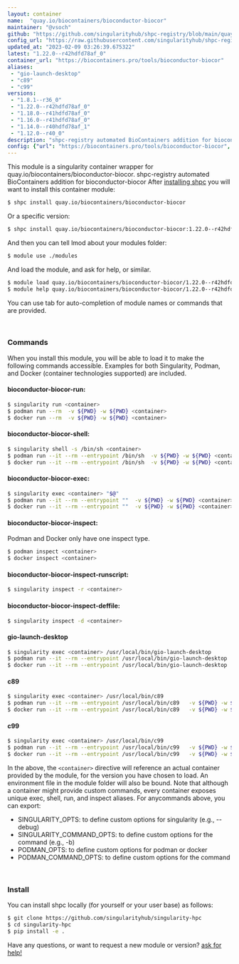 ```yaml
---
layout: container
name:  "quay.io/biocontainers/bioconductor-biocor"
maintainer: "@vsoch"
github: "https://github.com/singularityhub/shpc-registry/blob/main/quay.io/biocontainers/bioconductor-biocor/container.yaml"
config_url: "https://raw.githubusercontent.com/singularityhub/shpc-registry/main/quay.io/biocontainers/bioconductor-biocor/container.yaml"
updated_at: "2023-02-09 03:26:39.675322"
latest: "1.22.0--r42hdfd78af_0"
container_url: "https://biocontainers.pro/tools/bioconductor-biocor"
aliases:
 - "gio-launch-desktop"
 - "c89"
 - "c99"
versions:
 - "1.8.1--r36_0"
 - "1.22.0--r42hdfd78af_0"
 - "1.18.0--r41hdfd78af_0"
 - "1.16.0--r41hdfd78af_0"
 - "1.14.0--r40hdfd78af_1"
 - "1.12.0--r40_0"
description: "shpc-registry automated BioContainers addition for bioconductor-biocor"
config: {"url": "https://biocontainers.pro/tools/bioconductor-biocor", "maintainer": "@vsoch", "description": "shpc-registry automated BioContainers addition for bioconductor-biocor", "latest": {"1.22.0--r42hdfd78af_0": "sha256:1908dd95351cc1abbf495afce4b1fff1ee92c78d099ef48f6b05d1e1f0326b58"}, "tags": {"1.8.1--r36_0": "sha256:fe81bf199999baf85241d67340a5e6d1a04111893f7c0f1610fc612ff7a56c2a", "1.22.0--r42hdfd78af_0": "sha256:1908dd95351cc1abbf495afce4b1fff1ee92c78d099ef48f6b05d1e1f0326b58", "1.18.0--r41hdfd78af_0": "sha256:c6880a4df7af4daeba67e672e5fb1fc82ce7fa57f8847282f85dbe1b431ce6c8", "1.16.0--r41hdfd78af_0": "sha256:382d6fcc81faa71fb77921ba6c5dc82a35188c8968fe2bb38272343fee2a42c3", "1.14.0--r40hdfd78af_1": "sha256:dc4d03adcff898f0bc8c19911ad8d359b6ab6b84572dbb8746b35cab4128371b", "1.12.0--r40_0": "sha256:427500bc8f6bef6ee029e86609be7b4e84ec2fd122a330422c0f79c64fae2b1a"}, "docker": "quay.io/biocontainers/bioconductor-biocor", "aliases": {"gio-launch-desktop": "/usr/local/bin/gio-launch-desktop", "c89": "/usr/local/bin/c89", "c99": "/usr/local/bin/c99"}}
---
```


This module is a singularity container wrapper for quay.io/biocontainers/bioconductor-biocor.
shpc-registry automated BioContainers addition for bioconductor-biocor
After [installing shpc](#install) you will want to install this container module:


```bash
$ shpc install quay.io/biocontainers/bioconductor-biocor
```

Or a specific version:

```bash
$ shpc install quay.io/biocontainers/bioconductor-biocor:1.22.0--r42hdfd78af_0
```

And then you can tell lmod about your modules folder:

```bash
$ module use ./modules
```

And load the module, and ask for help, or similar.

```bash
$ module load quay.io/biocontainers/bioconductor-biocor/1.22.0--r42hdfd78af_0
$ module help quay.io/biocontainers/bioconductor-biocor/1.22.0--r42hdfd78af_0
```

You can use tab for auto-completion of module names or commands that are provided.

<br>

### Commands

When you install this module, you will be able to load it to make the following commands accessible.
Examples for both Singularity, Podman, and Docker (container technologies supported) are included.

#### bioconductor-biocor-run:

```bash
$ singularity run <container>
$ podman run --rm  -v ${PWD} -w ${PWD} <container>
$ docker run --rm  -v ${PWD} -w ${PWD} <container>
```

#### bioconductor-biocor-shell:

```bash
$ singularity shell -s /bin/sh <container>
$ podman run --it --rm --entrypoint /bin/sh  -v ${PWD} -w ${PWD} <container>
$ docker run --it --rm --entrypoint /bin/sh  -v ${PWD} -w ${PWD} <container>
```

#### bioconductor-biocor-exec:

```bash
$ singularity exec <container> "$@"
$ podman run --it --rm --entrypoint ""  -v ${PWD} -w ${PWD} <container> "$@"
$ docker run --it --rm --entrypoint ""  -v ${PWD} -w ${PWD} <container> "$@"
```

#### bioconductor-biocor-inspect:

Podman and Docker only have one inspect type.

```bash
$ podman inspect <container>
$ docker inspect <container>
```

#### bioconductor-biocor-inspect-runscript:

```bash
$ singularity inspect -r <container>
```

#### bioconductor-biocor-inspect-deffile:

```bash
$ singularity inspect -d <container>
```


#### gio-launch-desktop

```bash
$ singularity exec <container> /usr/local/bin/gio-launch-desktop
$ podman run --it --rm --entrypoint /usr/local/bin/gio-launch-desktop   -v ${PWD} -w ${PWD} <container> -c " $@"
$ docker run --it --rm --entrypoint /usr/local/bin/gio-launch-desktop   -v ${PWD} -w ${PWD} <container> -c " $@"
```


#### c89

```bash
$ singularity exec <container> /usr/local/bin/c89
$ podman run --it --rm --entrypoint /usr/local/bin/c89   -v ${PWD} -w ${PWD} <container> -c " $@"
$ docker run --it --rm --entrypoint /usr/local/bin/c89   -v ${PWD} -w ${PWD} <container> -c " $@"
```


#### c99

```bash
$ singularity exec <container> /usr/local/bin/c99
$ podman run --it --rm --entrypoint /usr/local/bin/c99   -v ${PWD} -w ${PWD} <container> -c " $@"
$ docker run --it --rm --entrypoint /usr/local/bin/c99   -v ${PWD} -w ${PWD} <container> -c " $@"
```



In the above, the `<container>` directive will reference an actual container provided
by the module, for the version you have chosen to load. An environment file in the
module folder will also be bound. Note that although a container
might provide custom commands, every container exposes unique exec, shell, run, and
inspect aliases. For anycommands above, you can export:

 - SINGULARITY_OPTS: to define custom options for singularity (e.g., --debug)
 - SINGULARITY_COMMAND_OPTS: to define custom options for the command (e.g., -b)
 - PODMAN_OPTS: to define custom options for podman or docker
 - PODMAN_COMMAND_OPTS: to define custom options for the command

<br>

### Install

You can install shpc locally (for yourself or your user base) as follows:

```bash
$ git clone https://github.com/singularityhub/singularity-hpc
$ cd singularity-hpc
$ pip install -e .
```

Have any questions, or want to request a new module or version? [ask for help!](https://github.com/singularityhub/singularity-hpc/issues)